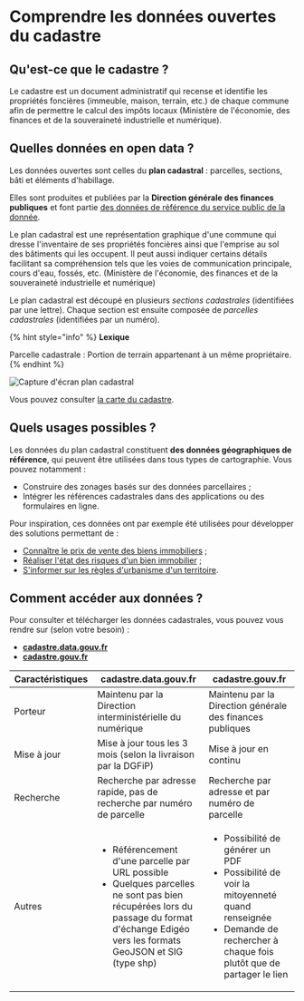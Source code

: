 # Comprendre les données ouvertes du cadastre

## Qu'est-ce que le cadastre ?

Le cadastre est un document administratif qui recense et identifie les propriétés foncières (immeuble, maison, terrain, etc.) de chaque commune afin de permettre le calcul des impôts locaux (Ministère de l'économie, des finances et de la souveraineté industrielle et numérique).

## Quelles données en open data ?

Les données ouvertes sont celles du **plan cadastral** : parcelles, sections, bâti et éléments d'habillage.

Elles sont produites et publiées par la **Direction générale des finances publiques** et font partie [des données de référence du service public de la donnée](https://www.data.gouv.fr/fr/pages/spd/reference/).

Le plan cadastral est une représentation graphique d'une commune qui dresse l'inventaire de ses propriétés foncières ainsi que l'emprise au sol des bâtiments qui les occupent. Il peut aussi indiquer certains détails facilitant sa compréhension tels que les voies de communication principale, cours d'eau, fossés, etc. (Ministère de l'économie, des finances et de la souveraineté industrielle et numérique)

Le plan cadastral est découpé en plusieurs *sections cadastrales* (identifiées par une lettre). Chaque section est ensuite composée de *parcelles cadastrales* (identifiées par un numéro).

{% hint style="info" %} **Lexique**

Parcelle cadastrale : Portion de terrain appartenant à un même propriétaire. {% endhint %}

![Capture d'écran plan cadastral](https://user-images.githubusercontent.com/72090652/268529403-e350b687-a132-4b5a-934c-05f132b0e92a.png)

Vous pouvez consulter [la carte du cadastre](https://cadastre.data.gouv.fr/map?style=ortho).

## Quels usages possibles ?

Les données du plan cadastral constituent **des données géographiques de référence**, qui peuvent être utilisées dans tous types de cartographie. Vous pouvez notamment : 
- Construire des zonages basés sur des données parcellaires ;
- Intégrer les références cadastrales dans des applications ou des formulaires en ligne.

Pour inspiration, ces données ont par exemple été utilisées pour développer des solutions permettant de : 
- [Connaître le prix de vente des biens immobiliers](https://www.data.gouv.fr/fr/pages/onboarding/dvf/) ;
- [Réaliser l'état des risques d'un bien immobilier](https://www.data.gouv.fr/fr/pages/onboarding/errial/) ;
- [S'informer sur les règles d'urbanisme d'un territoire](https://www.data.gouv.fr/fr/reuses/iudo-app/).

## Comment accéder aux données ?

Pour consulter et télécharger les données cadastrales, vous pouvez vous rendre sur (selon votre besoin) : 
- [**cadastre.data.gouv.fr**](https://cadastre.data.gouv.fr/)
- [**cadastre.gouv.fr**](https://www.cadastre.gouv.fr/scpc/accueil.do)

<table><thead><tr><th width="156.33333333333331">Caractéristiques</th><th width="454">cadastre.data.gouv.fr</th><th width="454">cadastre.gouv.fr</th></tr></thead><tbody><tr><td>Porteur</td><td>Maintenu par la Direction interministérielle du numérique</td><td>Maintenu par la Direction générale des finances publiques</td></tr><tr><td>Mise à jour</td><td>Mise à jour tous les 3 mois (selon la livraison par la DGFiP)</td><td>Mise à jour en continu</td></tr><tr><td>Recherche</td><td>Recherche par adresse rapide, pas de recherche par numéro de parcelle</td><td>Recherche par adresse et par numéro de parcelle</td></tr><tr><td>Autres</td><td><ul><li>Référencement d'une parcelle par URL possible</li><li>Quelques parcelles ne sont pas bien récupérées lors du passage du format d'échange Edigéo vers les formats GeoJSON et SIG (type shp)</li></ul></td><td><ul><li>Possibilité de générer un PDF</li><li>Possibilité de voir la mitoyenneté quand renseignée</li><li>Demande de rechercher à chaque fois plutôt que de partager le lien</li></ul></td></tr>
